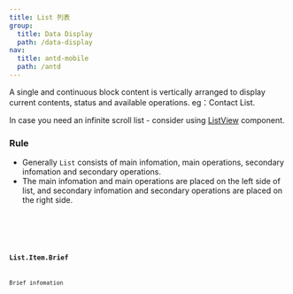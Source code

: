 ```yaml
---
title: List 列表
group:
  title: Data Display
  path: /data-display
nav:
  title: antd-mobile
  path: /antd
---
```


A single and continuous block content is vertically arranged to display current contents, status and available operations. eg：Contact List.

In case you need an infinite scroll list - consider using [ListView](https://mobile.ant.design/components/list-view/) component.

### Rule
- Generally `List` consists of main infomation, main operations, secondary infomation and secondary operations.
- The main infomation and main operations are placed on the left side of list, and secondary infomation and secondary operations are placed on the right side.

<code src="./demos/basic.tsx" />
<code src="./demos/form.tsx" />

<API/>

### List.Item.Brief

Brief infomation